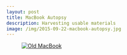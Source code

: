 ```yaml
---
layout: post
title: MacBook Autopsy
description: Harvesting usable materials
image: /img/2015-09-22-macbook-autopsy.jpg
---
```


<figure>
<a href="https://lh3.googleusercontent.com/RgprORlwWLYSaoZkeh8ZNKTigi4HCFYPQ_2X5t6cKJ7z8VeQJPQ=w427-h320-no" data-lightbox="MacBook" data-title="An old MacBook on the operating table">
<img src="https://lh3.googleusercontent.com/RgprORlwWLYSaoZkeh8ZNKTigi4HCFYPQ_2X5t6cKJ7z8VeQJPQ=w427-h320-no" alt="Old MacBook" title="An old MacBook on the operating table"> 
</a>
</figure>